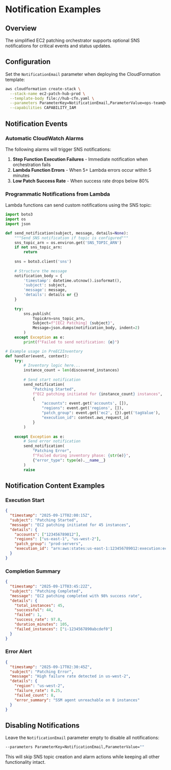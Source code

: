 # Notification Examples

## Overview
The simplified EC2 patching orchestrator supports optional SNS notifications for critical events and status updates.

## Configuration
Set the `NotificationEmail` parameter when deploying the CloudFormation template:

```bash
aws cloudformation create-stack \
  --stack-name ec2-patch-hub-prod \
  --template-body file://hub-cfn.yaml \
  --parameters ParameterKey=NotificationEmail,ParameterValue=ops-team@company.com \
  --capabilities CAPABILITY_IAM
```

## Notification Events

### Automatic CloudWatch Alarms
The following alarms will trigger SNS notifications:

1. **Step Function Execution Failures** - Immediate notification when orchestration fails
2. **Lambda Function Errors** - When 5+ Lambda errors occur within 5 minutes  
3. **Low Patch Success Rate** - When success rate drops below 80%

### Programmatic Notifications from Lambda
Lambda functions can send custom notifications using the SNS topic:

```python
import boto3
import os
import json

def send_notification(subject, message, details=None):
    """Send SNS notification if topic is configured"""
    sns_topic_arn = os.environ.get('SNS_TOPIC_ARN')
    if not sns_topic_arn:
        return
    
    sns = boto3.client('sns')
    
    # Structure the message
    notification_body = {
        'timestamp': datetime.utcnow().isoformat(),
        'subject': subject,
        'message': message,
        'details': details or {}
    }
    
    try:
        sns.publish(
            TopicArn=sns_topic_arn,
            Subject=f"[EC2 Patching] {subject}",
            Message=json.dumps(notification_body, indent=2)
        )
    except Exception as e:
        print(f"Failed to send notification: {e}")

# Example usage in PreEC2Inventory
def handler(event, context):
    try:
        # Inventory logic here...
        instance_count = len(discovered_instances)
        
        # Send start notification
        send_notification(
            "Patching Started",
            f"EC2 patching initiated for {instance_count} instances",
            {
                "accounts": event.get('accounts', []),
                "regions": event.get('regions', []),
                "patch_group": event.get('ec2', {}).get('tagValue'),
                "execution_id": context.aws_request_id
            }
        )
        
    except Exception as e:
        # Send error notification
        send_notification(
            "Patching Error",
            f"Failed during inventory phase: {str(e)}",
            {"error_type": type(e).__name__}
        )
        raise
```

## Notification Content Examples

### Execution Start
```json
{
  "timestamp": "2025-09-17T02:00:15Z",
  "subject": "Patching Started", 
  "message": "EC2 patching initiated for 45 instances",
  "details": {
    "accounts": ["123456789012"],
    "regions": ["us-east-1", "us-west-2"],
    "patch_group": "prod-servers",
    "execution_id": "arn:aws:states:us-east-1:123456789012:execution:ec2-patch-prod-orchestrator:scheduled-prod-20250917"
  }
}
```

### Completion Summary
```json
{
  "timestamp": "2025-09-17T03:45:22Z",
  "subject": "Patching Completed",
  "message": "EC2 patching completed with 98% success rate",
  "details": {
    "total_instances": 45,
    "successful": 44,
    "failed": 1,
    "success_rate": 97.8,
    "duration_minutes": 105,
    "failed_instances": ["i-1234567890abcdef0"]
  }
}
```

### Error Alert
```json
{
  "timestamp": "2025-09-17T02:30:45Z",
  "subject": "Patching Error",
  "message": "High failure rate detected in us-west-2",
  "details": {
    "region": "us-west-2",
    "failure_rate": 0.25,
    "failed_count": 8,
    "error_summary": "SSM agent unreachable on 8 instances"
  }
}
```

## Disabling Notifications
Leave the `NotificationEmail` parameter empty to disable all notifications:

```bash
--parameters ParameterKey=NotificationEmail,ParameterValue=""
```

This will skip SNS topic creation and alarm actions while keeping all other functionality intact.